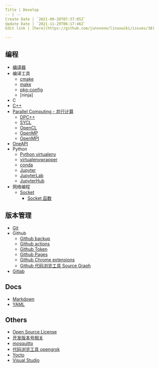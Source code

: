 ```yaml
---
Title | Develop
-- | --
Create Date | `2021-09-20T07:37:05Z`
Update Date | `2021-11-29T06:17:46Z`
Edit link | [here](https://github.com/junxnone/linuxwiki/issues/38)

---
```

## 编程
- [编译器](/Compiler)
- 编译工具
  - [cmake](./cmake)
  - [make](./Make)
  - [pkg-config](/pkg_config)
  - [ninja]
- C
- [C++](/CPP)
- [Parallel Computing - 并行计算](/Parallel_Computing)
  - [DPC++](/DPCPP)
  - [SYCL](/SYCL)
  - [OpenCL](/OpenCL)
  - [OpenMP](/OpenMP)
  - [OpenMPI](/OpenMPI)
- [OneAPI](/OneAPI)
- Python
  - [Python virtualenv](/Python_virtualenv)
  - [virtualenvwrapper](/virtualenvwrapper)
  - [conda](/conda)
  - [Jupyter](/Jupyter)
  - [JupyterLab](/JupyterLab)
  - [JupyterHub](/JupyterHub)
- 网络编程
  - [Socket](/Socket)
    - [Socket 函数](/Socket_Function)

## 版本管理
- [Git](/Git)
- Github
  - [Github backup](/Github_backup)
  - [Github actions](/Github_actions)
  - [Github Token](/Github_Token)
  - [Github Pages](/Github_Pages)
  - [Github Chrome extensions](/Github_Chrome_extensions)
  - [Github 代码浏览工具 Source Graph](/Sourcegraph)
- [Gitlab](/Gitlab)

## Docs
- [Markdown](/Markdown)
- [YAML](/YAML)

## Others
- [Open Source License](/Open_Source_License)
- [开发版本号相关](/Version)
- [mosquitto](/mosquitto)
- [代码浏览工具 opengrok](/Tools_opengrok)
- [Yocto](/Yocto)
- [Visual Studio](/Visual_Studio)
